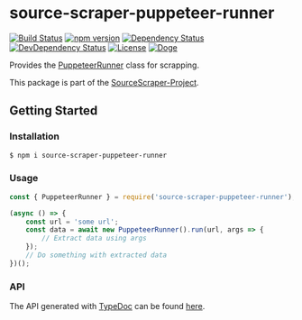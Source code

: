 # source-scraper-puppeteer-runner

[![Build Status](https://travis-ci.org/OpenByteDev/SourceScraper.svg?branch=master)](https://travis-ci.org/OpenByteDev/SourceScraper)
[![npm version](https://badge.fury.io/js/source-scraper-puppeteer-runner.svg)](https://www.npmjs.com/package/source-scraper-puppeteer-runner)
[![Dependency Status](https://david-dm.org/OpenByteDev/SourceScraper/status.svg?path=packages%2Fsource-scraper-puppeteer-runner)](https://david-dm.org/OpenByteDev/SourceScraper?path=packages%2Fsource-scraper-puppeteer-runner)
[![DevDependency Status](https://david-dm.org/OpenByteDev/SourceScraper/dev-status.svg?path=packages%2Fsource-scraper-puppeteer-runner)](https://david-dm.org/OpenByteDev/SourceScraper?path=packages%2Fsource-scraper-puppeteer-runner&type=dev)
[![License](https://img.shields.io/github/license/mashape/apistatus.svg)](https://opensource.org/licenses/MIT)
[![Doge](https://img.shields.io/badge/doge-wow-yellow.svg)]()

Provides the [PuppeteerRunner](https://openbytedev.github.io/SourceScraper/packages/source-scraper-puppeteer-runner/docs/classes/puppeteerrunner.html) class for scrapping.

This package is part of the [SourceScraper-Project](https://github.com/OpenByteDev/SourceScraper).


## Getting Started
### Installation
```bash
$ npm i source-scraper-puppeteer-runner
```


### Usage

```js
const { PuppeteerRunner } = require('source-scraper-puppeteer-runner');

(async () => {
    const url = 'some url';
    const data = await new PuppeteerRunner().run(url, args => {
        // Extract data using args
    });
    // Do something with extracted data
})();
```


### API
The API generated with [TypeDoc](http://typedoc.org/) can be found [here](https://openbytedev.github.io/SourceScraper/packages/source-scraper-puppeteer-runner/docs/).
